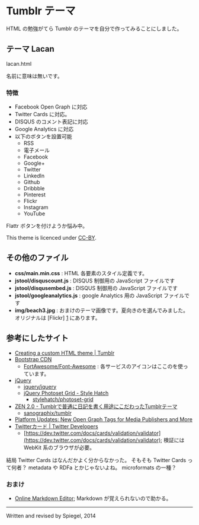 # Tumblr テーマ

HTML の勉強がてら Tumblr のテーマを自分で作ってみることにしました。

## テーマ Lacan
lacan.html

名前に意味は無いです。

### 特徴
* Facebook Open Graph に対応
* Twitter Cards に対応。
* DISQUS のコメント表記に対応
* Google Analytics に対応
* 以下のボタンを設置可能
  + RSS
  + 電子メール
  + Facebook
  + Google+
  + Twitter
  + LinkedIn
  + Github
  + Dribbble
  + Pinterest
  + Flickr
  + Instagram
  + YouTube

Flattr ボタンを付けようか悩み中。

This theme is licenced under [CC-BY](http://creativecommons.org/licenses/by/4.0/).

## その他のファイル
* **css/main.min.css** : HTML 各要素のスタイル定義です。
* **jstool/disquscount.js** : DISQUS 制御用の JavaScript ファイルです
* **jstool/disqusembed.js** : DISQUS 制御用の JavaScript ファイルです
* **jstool/googleanalytics.js** : google Analytics 用の JavaScript ファイルです
* **img/beach3.jpg** : おまけのテーマ画像です。夏向きのを選んでみました。オリジナルは [Flickr] [1] にあります。

[1]: https://www.flickr.com/photos/spiegel/32118886/

## 参考にしたサイト

* [Creating a custom HTML theme | Tumblr](https://www.tumblr.com/docs/en/custom_themes)
* [Bootstrap CDN](http://www.bootstrapcdn.com/)
  + [FortAwesome/Font-Awesome](https://github.com/FortAwesome/Font-Awesome) : 各サービスのアイコンはここのを使っています。
* [jQuery](http://jquery.com/)
  + [jquery/jquery](https://github.com/jquery/jquery)
  + [jQuery Photoset Grid - Style Hatch](http://stylehatch.github.io/photoset-grid/)
    - [stylehatch/photoset-grid](https://github.com/stylehatch/photoset-grid/)
* [ZEN 2.0 - Tumblrで普通に日記を書く用途にこだわったTumblrテーマ](http://sanographix.github.io/tumblr/zen/)
  + [sanographix/tumblr](https://github.com/sanographix/tumblr)
* [Platform Updates: New Open Graph Tags for Media Publishers and More](https://developers.facebook.com/blog/post/2013/06/19/platform-updates--new-open-graph-tags-for-media-publishers-and-more/)
* [Twitterカード | Twitter Developers](https://dev.twitter.com/ja/docs/cards)
  + [https://dev.twitter.com/docs/cards/validation/validator](https://dev.twitter.com/docs/cards/validation/validator); 検証には WebKit 系のブラウザが必要。

結局 Twitter Cards はなんだかよく分からなかった。
そもそも Twitter Cards って何者？ metadata や RDFa とかじゃないよね。
microformats の一種？

### おまけ

* [Online Markdown Editor](http://www.ctrlshift.net/project/markdowneditor/); Markdown が覚えられないので助かる。

---
Written and revised by Spiegel, 2014

